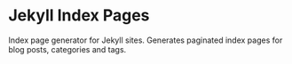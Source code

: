 # Jekyll Index Pages

Index page generator for Jekyll sites. Generates paginated index pages for blog
posts, categories and tags.
